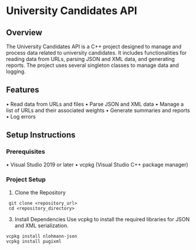 # University Candidates API
## Overview
The University Candidates API is a C++ project designed to manage and process data related to university candidates. It includes functionalities for reading data from URLs, parsing JSON and XML data, and generating reports. The project uses several singleton classes to manage data and logging.
## Features
•	Read data from URLs and files
•	Parse JSON and XML data
•	Manage a list of URLs and their associated weights
•	Generate summaries and reports
•	Log errors
## Setup Instructions
### Prerequisites
•	Visual Studio 2019 or later
•	vcpkg (Visual Studio C++ package manager)
### Project Setup
1.	Clone the Repository
   ```
  	git clone <repository_url>
  	cd <repository_directory>
   ```
3.	Install Dependencies
Use vcpkg to install the required libraries for JSON and XML serialization.
```
vcpkg install nlohmann-json
vcpkg install pugixml
```

